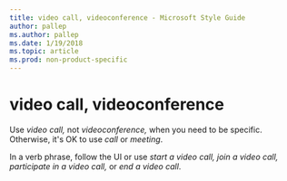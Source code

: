 ```yaml
---
title: video call, videoconference - Microsoft Style Guide
author: pallep
ms.author: pallep
ms.date: 1/19/2018
ms.topic: article
ms.prod: non-product-specific
---
```


# video call, videoconference

Use *video call,* not *videoconference,* when you need to be specific. Otherwise, it's OK to use *call* or *meeting*. 

In a verb phrase, follow the UI or use *start a video call, join a video call, participate in a video call,* or *end a video call*. 
